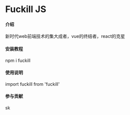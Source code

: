 # Fuckill JS

#### 介绍
新时代web前端技术的集大成者，vue的终结者，react的克星


#### 安装教程
npm i fuckill

#### 使用说明
import fuckill from 'fuckill'

#### 参与贡献
sk



